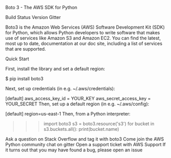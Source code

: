 Boto 3 - The AWS SDK for Python

Build Status Version Gitter

Boto3 is the Amazon Web Services (AWS) Software Development Kit (SDK) for Python, which allows Python developers to write software that makes use of services like Amazon S3 and Amazon EC2. You can find the latest, most up to date, documentation at our doc site, including a list of services that are supported.

Quick Start

First, install the library and set a default region:

$ pip install boto3

Next, set up credentials (in e.g. ~/.aws/credentials):

[default]
aws_access_key_id = YOUR_KEY
aws_secret_access_key = YOUR_SECRET
Then, set up a default region (in e.g. ~/.aws/config):

[default]
region=us-east-1
Then, from a Python interpreter:

>>> import boto3
>>> s3 = boto3.resource('s3')
>>> for bucket in s3.buckets.all():
        print(bucket.name)

Ask a question on Stack Overflow and tag it with boto3
Come join the AWS Python community chat on gitter
Open a support ticket with AWS Support
If it turns out that you may have found a bug, please open an issue
